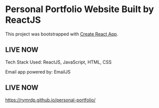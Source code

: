 # Personal Portfolio Website Built by ReactJS

This project was bootstrapped with [Create React App](https://github.com/facebook/create-react-app).

## LIVE NOW
Tech Stack Used:
ReactJS, JavaScript, HTML, CSS

Email app powered by: EmailJS

## LIVE NOW

https://rymrdp.github.io/personal-portfolio/

